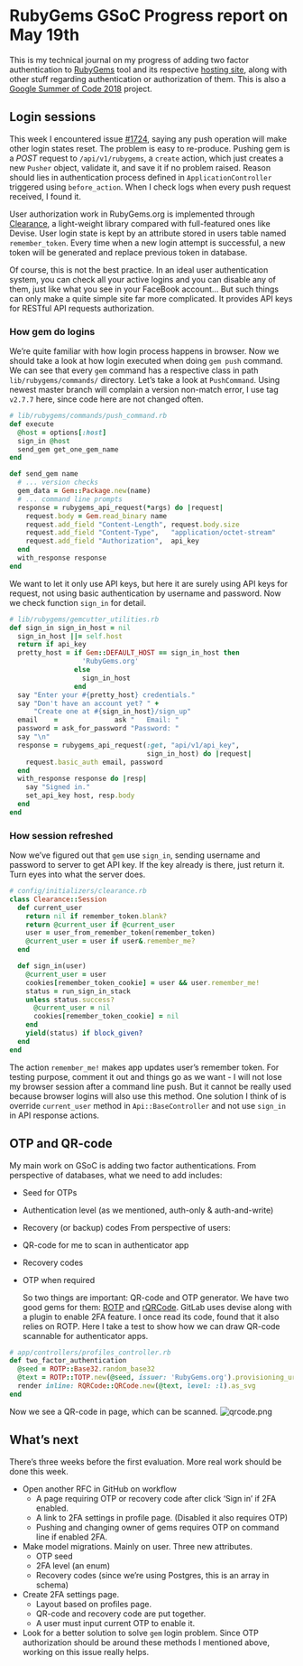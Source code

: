 # RubyGems GSoC Progress report on May 19th
This is my technical journal on my progress of adding two factor authentication to [RubyGems](https://github.com/rubygems/rubygems) tool and its respective [hosting site](https://rubygems.org), along with other stuff regarding authentication or authorization of them. This is also a [Google Summer of Code 2018](https://summerofcode.withgoogle.com) project.
## Login sessions
This week I encountered issue [#1724](https￼://github.com/rubygems/rubygems.org/issues/1724), saying any push operation will make other login states reset. The problem is easy to re-produce. Pushing gem is a _POST_ request to `/api/v1/rubygems`, a `create` action, which just creates a new `Pusher` object, validate it, and save it if no problem raised. Reason should lies in authentication process defined in `ApplicationController` triggered using `before_action`. When I check logs when every push request received, I found it.

User authorization work in RubyGems.org is implemented through [Clearance](https://github.com/thoughtbot/clearance), a light-weight library compared with full-featured ones like Devise. User login state is kept by an attribute stored in users table named `remember_token`. Every time when a new login attempt is successful, a new token will be generated and replace previous token in database.

Of course, this is not the best practice. In an ideal user authentication system, you can check all your active logins and you can disable any of them, just like what you see in your FaceBook account... But such things can only make a quite simple site far more complicated. It provides API keys for RESTful API requests authorization.

### How gem do logins
We’re quite familiar with how login process happens in browser. Now we should take a look at how login executed when doing `gem push` command. We can see that every `gem` command has a respective class in path `lib/rubygems/commands/` directory. Let’s take a look at `PushCommand`. Using newest master branch will complain a version non-match error, I use tag `v2.7.7` here, since code here are not changed often.
```ruby
# lib/rubygems/commands/push_command.rb
def execute
  @host = options[:host]
  sign_in @host
  send_gem get_one_gem_name
end

def send_gem name
  # ... version checks
  gem_data = Gem::Package.new(name)
  # ... command line prompts
  response = rubygems_api_request(*args) do |request|
    request.body = Gem.read_binary name
    request.add_field "Content-Length", request.body.size
    request.add_field "Content-Type",   "application/octet-stream"
    request.add_field "Authorization",  api_key
  end
  with_response response
end
```
We want to let it only use API keys, but here it are surely using API keys for request, not using basic authentication by username and password. Now we check function `sign_in` for detail.
```ruby
# lib/rubygems/gemcutter_utilities.rb
def sign_in sign_in_host = nil
  sign_in_host ||= self.host
  return if api_key
  pretty_host = if Gem::DEFAULT_HOST == sign_in_host then
                  'RubyGems.org'
                else
                  sign_in_host
                end
  say "Enter your #{pretty_host} credentials."
  say "Don't have an account yet? " +
      "Create one at #{sign_in_host}/sign_up"
  email    =              ask "   Email: "
  password = ask_for_password "Password: "
  say "\n"
  response = rubygems_api_request(:get, "api/v1/api_key",
                                  sign_in_host) do |request|
    request.basic_auth email, password
  end
  with_response response do |resp|
    say "Signed in."
    set_api_key host, resp.body
  end
end
```
### How session refreshed
Now we’ve figured out that `gem` use `sign_in`, sending username and password to server to get API key. If the key already is there, just return it. Turn eyes into what the server does.
```ruby
# config/initializers/clearance.rb
class Clearance::Session
  def current_user
    return nil if remember_token.blank?
    return @current_user if @current_user
    user = user_from_remember_token(remember_token)
    @current_user = user if user&.remember_me?
  end

  def sign_in(user)
    @current_user = user
    cookies[remember_token_cookie] = user && user.remember_me!
    status = run_sign_in_stack
    unless status.success?
      @current_user = nil
      cookies[remember_token_cookie] = nil
    end
    yield(status) if block_given?
  end
end
```
The action `remember_me!` makes app updates user’s remember token. For testing purpose, comment it out and things go as we want - I will not lose my browser session after a command line push. But it cannot be really used because browser logins will also use this method. One solution I think of is override `current_user` method in `Api::BaseController` and not use `sign_in` in API response actions.
## OTP and QR-code
My main work on GSoC is adding two factor authentications. From perspective of databases, what we need to add includes:
* Seed for OTPs

* Authentication level (as we mentioned, auth-only & auth-and-write)

* Recovery (or backup) codes
  From perspective of users:

* QR-code for me to scan in authenticator app

* Recovery codes

* OTP when required

  So two things are important: QR-code and OTP generator. We have two good gems for them: [ROTP](https://github.com/mdp/rotp) and [rQRCode](https://github.com/whomwah/rqrcode). GitLab uses devise along with a plugin to enable 2FA feature. I once read its code, found that it also relies on ROTP. Here I take a test to show how we can draw QR-code scannable for authenticator apps.
```ruby
# app/controllers/profiles_controller.rb
def two_factor_authentication
  @seed = ROTP::Base32.random_base32
  @text = ROTP::TOTP.new(@seed, issuer: 'RubyGems.org').provisioning_uri(current_user.email)
  render inline: RQRCode::QRCode.new(@text, level: :l).as_svg
end
```
Now we see a QR-code in page, which can be scanned.
![qrcode.png](https://ecnelises.com/images/rubygems-test-qrcode-show.png)
## What’s next
There’s three weeks before the first evaluation. More real work should be done this week.
* Open another RFC in GitHub on workflow
  * A page requiring OTP or recovery code after click ‘Sign in’ if 2FA enabled.
  * A link to 2FA settings in profile page. (Disabled it also requires OTP)
  * Pushing and changing owner of gems requires OTP on command line if enabled 2FA.
* Make model migrations. Mainly on user. Three new attributes.
  * OTP seed
  * 2FA level (an enum)
  * Recovery codes (since we’re using Postgres, this is an array in schema)
* Create 2FA settings page.
  * Layout based on profiles page.
  * QR-code and recovery code are put together.
  * A user must input current OTP to enable it.
* Look for a better solution to solve `gem` login problem. Since OTP authorization should be around these methods I mentioned above, working on this issue really helps.